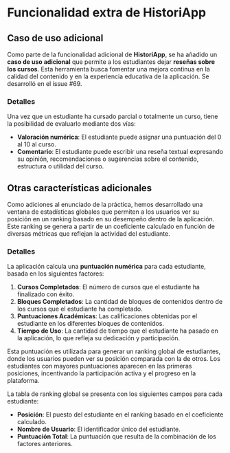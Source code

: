 # Funcionalidad extra de HistoriApp

## Caso de uso adicional

Como parte de la funcionalidad adicional de **HistoriApp**, se ha añadido un **caso de uso adicional** que permite a los estudiantes dejar **reseñas sobre los cursos**. Esta herramienta busca fomentar una mejora continua en la calidad del contenido y en la experiencia educativa de la aplicación. Se desarrolló en el issue #69.

### Detalles

Una vez que un estudiante ha cursado parcial o totalmente un curso, tiene la posibilidad de evaluarlo mediante dos vías:

- **Valoración numérica**: El estudiante puede asignar una puntuación del 0 al 10 al curso.
- **Comentario**: El estudiante puede escribir una reseña textual expresando su opinión, recomendaciones o sugerencias sobre el contenido, estructura o utilidad del curso.

## Otras características adicionales

Como adiciones al enunciado de la práctica, hemos desarrollado una ventana de estadísticas globales que permiten a los usuarios ver su posición en un ranking basado en su desempeño dentro de la aplicación. Este ranking se genera a partir de un coeficiente calculado en función de diversas métricas que reflejan la actividad del estudiante.

### Detalles

La aplicación calcula una **puntuación numérica** para cada estudiante, basada en los siguientes factores:

1. **Cursos Completados**: El número de cursos que el estudiante ha finalizado con éxito.
2. **Bloques Completados**: La cantidad de bloques de contenidos dentro de los cursos que el estudiante ha completado.
3. **Puntuaciones Académicas**: Las calificaciones obtenidas por el estudiante en los diferentes bloques de contenidos.
4. **Tiempo de Uso**: La cantidad de tiempo que el estudiante ha pasado en la aplicación, lo que refleja su dedicación y participación.

Esta puntuación es utilizada para generar un ranking global de estudiantes, donde los usuarios pueden ver su posición comparada con la de otros. Los estudiantes con mayores puntuaciones aparecen en las primeras posiciones, incentivando la participación activa y el progreso en la plataforma.

La tabla de ranking global se presenta con los siguientes campos para cada estudiante:

- **Posición**: El puesto del estudiante en el ranking basado en el coeficiente calculado.
- **Nombre de Usuario**: El identificador único del estudiante.
- **Puntuación Total**: La puntuación que resulta de la combinación de los factores anteriores.
